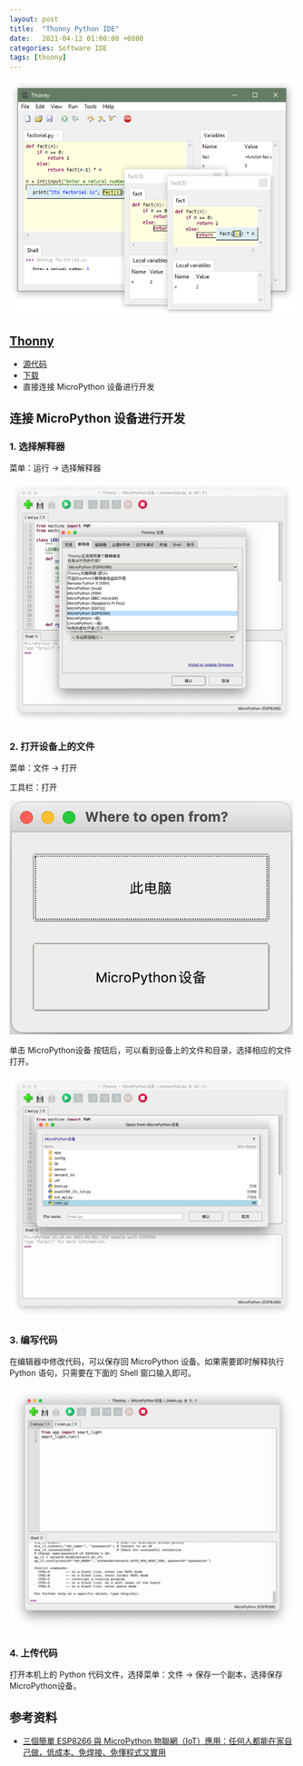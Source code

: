 ```yaml
---
layout: post
title:  "Thonny Python IDE"
date:   2021-04-12 01:00:00 +0800
categories: Software IDE
tags: [thonny]
---
```


![](/images/2021/software/thonny.png)

## [Thonny](https://thonny.org)
* [源代码](https://github.com/thonny/thonny/)
* [下载](https://github.com/thonny/thonny/releases/tag/v3.3.6)
* 直接连接 MicroPython 设备进行开发

## 连接 MicroPython 设备进行开发
### 1. 选择解释器
菜单：运行 -> 选择解释器

![](/images/2021/software/thonny-select-interpreter.png)

### 2. 打开设备上的文件
菜单：文件 -> 打开

工具栏：打开

![](/images/2021/software/thonny-open-from.png)

单击 MicroPython设备 按钮后，可以看到设备上的文件和目录，选择相应的文件打开。

![](/images/2021/software/thonny-open-from-micropython-device.png)

### 3. 编写代码
在编辑器中修改代码，可以保存回 MicroPython 设备。如果需要即时解释执行 Python 语句，只需要在下面的 Shell 窗口输入即可。

![](/images/2021/software/thonny-edit-file.png)

### 4. 上传代码
打开本机上的 Python 代码文件，选择菜单：文件 -> 保存一个副本，选择保存 MicroPython设备。

## 参考资料
* [三個簡單 ESP8266 與 MicroPython 物聯網（IoT）應用：任何人都能在家自己做，低成本、免焊接、免懂程式又實用](https://alankrantas.medium.com/三個簡單-esp8266-與-micropython-物聯網-iot-應用-任何人都能在家自己做-低成本-免焊接-免懂程式又實用-3c0e9c50b212)

